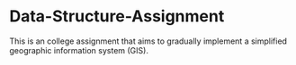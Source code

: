 # Data-Structure-Assignment
This is an college assignment that aims to gradually implement a simplified geographic information system (GIS).
